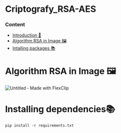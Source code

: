# Criptografy_RSA-AES

### **Content**
  - [Introduction 📖](#introduction-)
  - [Algorithm RSA in Image 🖼️](#algorithm-rsa-in-image-)
  - [Intalling packages 📚](#installing-packages-)

# Algorithm RSA in Image 🖼️

![Untitled ‑ Made with FlexClip](https://github.com/Adr4563/Criptografy_RSA-AES/assets/135796378/419c1f35-fdad-49b3-917e-c7f21351b7b1)

# Installing dependencies📚

```
pip install -r requirements.txt
```
